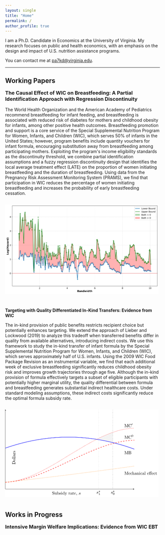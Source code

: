 ```yaml
---
layout: single
title: "Home"
permalink: /
author_profile: true
---
```


I am a Ph.D. Candidate in Economics at the University of Virginia. My research focuses on public and health economics, with an emphasis on the design and impact of U.S. nutrition assistance programs. 

You can contact me at [pa7kd@virginia.edu](mailto:pa7kd@virginia.edu).

---

## Working Papers

<div style="margin-bottom: 3em;">
  <h3 style="margin-top: 0;"><strong>The Causal Effect of WIC on Breastfeeding: A Partial Identification Approach with Regression Discontinuity</strong></h3>
  <p>
    The World Health Organization and the American Academy of Pediatrics recommend breastfeeding for infant feeding, and breastfeeding is associated with reduced risk of diabetes for mothers and childhood obesity for infants, among other positive health outcomes. Breastfeeding promotion and support is a core service of the Special Supplemental Nutrition Program for Women, Infants, and Children (WIC), which serves 50% of infants in the United States; however, program benefits include quantity vouchers for infant formula, encouraging substitution away from breastfeeding among participating mothers. Exploiting the program's income eligibility standards as the discontinuity threshold, we combine partial identification assumptions and a fuzzy regression discontinuity design that identifies the local average treatment effect (LATE) on the proportion of women initiating breastfeeding and the duration of breastfeeding. Using data from the Pregnancy Risk Assessment Monitoring System (PRAMS), we find that participation in WIC reduces the percentage of women initiating breastfeeding and increases the probability of early breastfeeding cessation.
  </p>
  <img src="images/FIGURE_breastfeeding_duration_weeks_LATE_slope_1.00.png" alt="Breastfeeding Graphic" width="500" style="margin-top: 1em;" />
</div>


<div style="margin-bottom: 3em;>
    <h3 style="margin-top: 0;"><strong>Targeting with Quality Differentiated In-Kind Transfers: Evidence from WIC</strong></h3>
    <p>
      The in-kind provision of public benefits restricts recipient choice but potentially enhances targeting. We extend the approach of Lieber and Lockwood (2019) to analyze this tradeoff when transferred benefits differ in quality from available alternatives, introducing indirect costs. We use this framework to study the in-kind transfer of infant formula by the Special Supplemental Nutrition Program for Women, Infants, and Children (WIC), which serves approximately half of U.S. infants. Using the 2009 WIC Food Package Revision as an instrumental variable, we find that each additional week of exclusive breastfeeding significantly reduces childhood obesity risk and improves growth trajectories through age five. Although the in-kind provision of formula effectively targets a subset of eligible participants with potentially higher marginal utility, the quality differential between formula and breastfeeding generates substantial indirect healthcare costs. Under standard modeling assumptions, these indirect costs significantly reduce the optimal formula subsidy rate.
    </p>
    <img src="images/costs_benefits_subsidy.png" alt="Costs and Benefits of a Subsidy with Quality Effects" width="500" style="margin-top: 1em;" />
  </div>

## Works in Progress

<div style="margin-bottom: 3em;">
  <h3 style="margin-top: 0;"><strong>Intensive Margin Welfare Implications: Evidence from WIC EBT</strong></h3>
</div>

